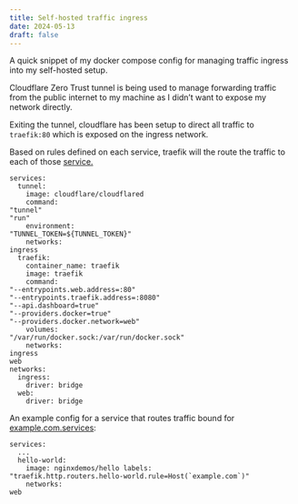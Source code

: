 ```yaml
---
title: Self-hosted traffic ingress
date: 2024-05-13
draft: false
---
```

A quick snippet of my docker compose config for managing traffic ingress into my self-hosted setup.

Cloudflare Zero Trust tunnel is being used to manage forwarding traffic from the public internet to my machine as I didn’t want to expose my network directly.

Exiting the tunnel, cloudflare has been setup to direct all traffic to `traefik:80` which is exposed on the ingress network.

Based on rules defined on each service, traefik will the route the traffic to each of those [service.](http://service.services)

```
services:
  tunnel:
    image: cloudflare/cloudflared
    command:
"tunnel"
"run"
    environment:
"TUNNEL_TOKEN=${TUNNEL_TOKEN}"
    networks:
ingress
  traefik:
    container_name: traefik
    image: traefik
    command:
"--entrypoints.web.address=:80"
"--entrypoints.traefik.address=:8080"
"--api.dashboard=true"
"--providers.docker=true"
"--providers.docker.network=web"
    volumes:
"/var/run/docker.sock:/var/run/docker.sock"
    networks:
ingress
web
networks:
  ingress:
    driver: bridge
  web:
    driver: bridge
```

An example config for a service that routes traffic bound for [example.com.services](http://example.com.services):

```
services:
  ...
  hello-world:
    image: nginxdemos/hello labels:
"traefik.http.routers.hello-world.rule=Host(`example.com`)"
    networks:
web
```